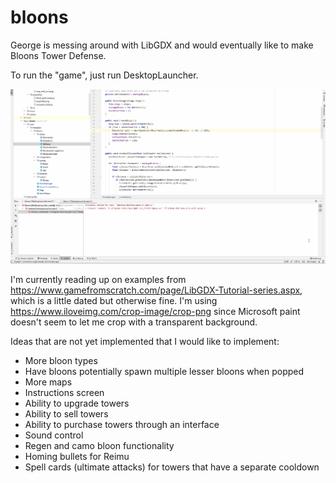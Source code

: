 # bloons
George is messing around with LibGDX and would eventually like to make Bloons Tower Defense.

To run the "game", just run DesktopLauncher.

![](bloonsTouhouDefense.gif)

I'm currently reading up on examples from https://www.gamefromscratch.com/page/LibGDX-Tutorial-series.aspx, which is a little dated but otherwise fine.
I'm using https://www.iloveimg.com/crop-image/crop-png since Microsoft paint doesn't seem to let me crop with a transparent background.

Ideas that are not yet implemented that I would like to implement:

- More bloon types
- Have bloons potentially spawn multiple lesser bloons when popped
- More maps
- Instructions screen
- Ability to upgrade towers
- Ability to sell towers
- Ability to purchase towers through an interface
- Sound control
- Regen and camo bloon functionality
- Homing bullets for Reimu
- Spell cards (ultimate attacks) for towers that have a separate cooldown